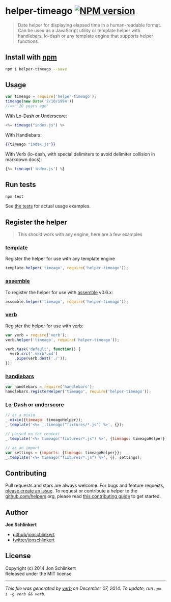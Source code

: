 # helper-timeago [![NPM version](https://badge.fury.io/js/helper-timeago.svg)](http://badge.fury.io/js/helper-timeago)

> Date helper for displaying elapsed time in a human-readable format. Can be used as a JavaScript utility or template helper with handlebars, lo-dash or any template engine that supports helper functions.

## Install with [npm](npmjs.org)

```bash
npm i helper-timeago --save
```

## Usage

```js
var timeago = require('helper-timeago');
timeago(new Date('2/10/1994'))
//=> '20 years ago'
```

With Lo-Dash or Underscore:

```js
<%= timeago("index.js") %>
```

With Handlebars:

```handlebars
{{timeago "index.js"}}
```

With Verb (lo-dash, with special delimiters to avoid delimiter collision in markdown docs):

```js
{%= timeago('index.js') %}
```


## Run tests

```bash
npm test
```
See [the tests](./test.js) for actual usage examples.



## Register the helper

> This should work with any engine, here are a few examples

### [template]

Register the helper for use with any template engine

```js
template.helper('timeago', require('helper-timeago'));
```

### [assemble]

To register the helper for use with [assemble] v0.6.x:

```js
assemble.helper('timeago', require('helper-timeago'));
```

### [verb]

Register the helper for use with [verb]:

```js
var verb = require('verb');
verb.helper('timeago', require('helper-timeago'));

verb.task('default', function() {
  verb.src('.verb*.md')
    .pipe(verb.dest('./'));
});
```

### [handlebars]

```js
var handlebars = require('handlebars');
handlebars.registerHelper('timeago', require('helper-timeago'));
```

### [Lo-Dash] or [underscore]

```js
// as a mixin
_.mixin({timeago: timeagoHelper});
_.template('<%= _.timeago("fixtures/*.js") %>', {});

// passed on the context
_.template('<%= timeago("fixtures/*.js") %>', {timeago: timeagoHelper});

// as an import
var settings = {imports: {timeago: timeagoHelper}};
_.template('<%= timeago("fixtures/*.js") %>', {}, settings);
```

## Contributing
Pull requests and stars are always welcome. For bugs and feature requests, [please create an issue](https://github.com/jonschlinkert/helper-timeago/issues). To request or contribute a helper to the [github.com/helpers][helpers] org, please read [this contributing guide][guide] to get started.

## Author

**Jon Schlinkert**
 
+ [github/jonschlinkert](https://github.com/jonschlinkert)
+ [twitter/jonschlinkert](http://twitter.com/jonschlinkert) 

## License
Copyright (c) 2014 Jon Schlinkert  
Released under the MIT license

***

_This file was generated by [verb](https://github.com/assemble/verb) on December 07, 2014. To update, run `npm i -g verb && verb`._

[assemble]: https://github.com/assemble/assemble
[generator-verb]: https://github.com/assemble/generator-verb
[handlebars-helpers]: https://github.com/assemble/handlebars-helpers/
[handlebars]: https://github.com/wycats/handlebars.js/
[helpers]: https://github.com/helpers
[Lo-Dash]: https://lodash.com/
[template]: https://github.com/jonschlinkert/template
[underscore]: https://github.com/jashkenas/underscore
[verb]: https://github.com/assemble/verb
[guide]: https://github.com/helpers/requests